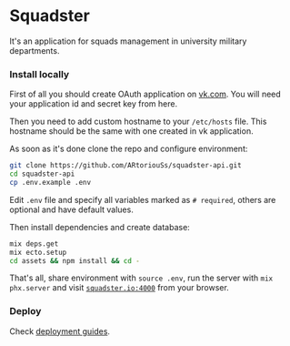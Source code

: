 # Squadster

It's an application for squads management in university military departments.

### Install locally

First of all you should create OAuth application on [vk.com]("https://vk.com/apps?act=manage"). You will need your application id and secret key from here.

Then you need to add custom hostname to your `/etc/hosts` file. This hostname should be the same with one created in vk application.

As soon as it's done clone the repo and configure environment:
```bash
git clone https://github.com/ARtoriouSs/squadster-api.git
cd squadster-api
cp .env.example .env
```
Edit `.env` file and specify all variables marked as `# required`, others are optional and have default values.

Then install dependencies and create database:
```bash
mix deps.get
mix ecto.setup
cd assets && npm install && cd -
```

That's all, share environment with `source .env`, run the server with `mix phx.server` and visit [`squadster.io:4000`](http://squadster.io:4000) from your browser.

### Deploy

Check [deployment guides](https://hexdocs.pm/phoenix/deployment.html).
